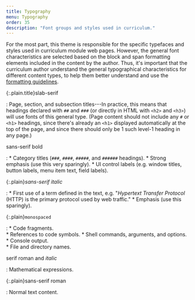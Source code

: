 ```yaml
---
title: Typography
menu: Typography
order: 35
description: "Font groups and styles used in curriculum."
---
```


For the most part, this theme is responsible for the specific typefaces and styles used in curriculum module web pages. However, the general font characteristics are selected based on the block and span formatting elements included in the content by the author. Thus, it's important that the curriculum author understand the general typographical characteristics for different content types, to help them better understand and use the [formatting guidelines](formatting.md).

{:.plain.title}slab-serif

: Page, section, and subsection titles---In practice, this means that headings declared with `##` and `###` (or directly in HTML with `<h2>` and `<h3>`) will use fonts of this general type. (Page content should not include any `#` or `<h1>` headings, since there's already an `<h1>` displayed automatically at the top of the page, and since there should only be 1 such level-1 heading in any page.)

sans-serif bold

: 
    * Category titles (`###`, `####`, `#####`, and `######` headings).
    * Strong emphasis (use this very sparingly).
    * UI control labels (e.g. window titles, button labels, menu item text, field labels).
    
{:.plain}_sans-serif italic_

:
    * First use of a term defined in the text, e.g. "_Hypertext Transfer Protocol_ (HTTP) is the primary protocol used by web traffic."
    * Emphasis (use this sparingly).
    
{:.plain}`monospaced`

:
    * Code fragments.    
    * References to code symbols.
    * Shell commands, arguments, and options.    
    * Console output.    
    * File and directory names.
    
$\text{serif roman and }italic$

: Mathematical expressions.

{:.plain}sans-serif roman

: Normal text content.
